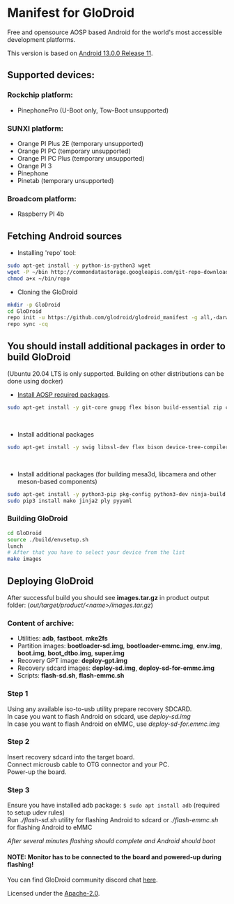 # Manifest for GloDroid

Free and opensource AOSP based Android for the world's most accessible development platforms.

This version is based on [Android 13.0.0 Release 11](https://android.googlesource.com/platform/manifest/+/refs/heads/android-13.0.0_r11).

## Supported devices:
### Rockchip platform:
- PinephonePro (U-Boot only, Tow-Boot unsupported)
### SUNXI platform:
- Orange PI Plus 2E (temporary unsupported)
- Orange PI PC (temporary unsupported)
- Orange PI PC Plus (temporary unsupported)
- Orange PI 3
- Pinephone
- Pinetab (temporary unsupported)
### Broadcom platform:
- Raspberry PI 4b

## Fetching Android sources
- Installing 'repo' tool:
```bash
sudo apt-get install -y python-is-python3 wget
wget -P ~/bin http://commondatastorage.googleapis.com/git-repo-downloads/repo
chmod a+x ~/bin/repo
```

- Cloning the GloDroid
```bash
mkdir -p GloDroid
cd GloDroid
repo init -u https://github.com/glodroid/glodroid_manifest -g all,-darwin
repo sync -cq
```

## You should install additional packages in order to build GloDroid
(Ubuntu 20.04 LTS is only supported. Building on other distributions can be done using docker)
<br/>

- [Install AOSP required packages](https://source.android.com/setup/build/initializing).
```bash
sudo apt-get install -y git-core gnupg flex bison build-essential zip curl zlib1g-dev gcc-multilib g++-multilib libc6-dev-i386 lib32ncurses5-dev x11proto-core-dev libx11-dev lib32z1-dev libgl1-mesa-dev libxml2-utils xsltproc unzip fontconfig
```

<br/>

- Install additional packages
```bash
sudo apt-get install -y swig libssl-dev flex bison device-tree-compiler mtools git gettext libncurses5 libgmp-dev libmpc-dev cpio rsync dosfstools kmod gdisk lz4 meson cmake libglib2.0-dev
```

<br/>

- Install additional packages (for building mesa3d, libcamera and other meson-based components)
```bash
sudo apt-get install -y python3-pip pkg-config python3-dev ninja-build
sudo pip3 install mako jinja2 ply pyyaml
```

### Building GloDroid
```bash
cd GloDroid
source ./build/envsetup.sh
lunch
# After that you have to select your device from the list
make images
```
  
## Deploying GloDroid

After successful build you should see **images.tar.gz** in product output folder: 
(*out/target/product/<name\>/images.tar.gz*)  
  
### Content of archive:
* Utilities: **adb**, **fastboot**. **mke2fs**  
* Partition images: **bootloader-sd.img**, **bootloader-emmc.img**, **env.img**, **boot.img**, **boot_dtbo.img**, **super.img**  
* Recovery GPT image: **deploy-gpt.img**  
* Recovery sdcard images: **deploy-sd.img**, **deploy-sd-for-emmc.img**  
* Scripts: **flash-sd.sh**, **flash-emmc.sh**  
  
### Step 1
Using any available iso-to-usb utility prepare recovery SDCARD.  
In case you want to flash Android on sdcard, use *deploy-sd.img*  
In case you want to flash Android on eMMC, use *deploy-sd-for.emmc.img*  
  
### Step 2
Insert recovery sdcard into the target board.  
Connect microusb cable to OTG connector and your PC.  
Power-up the board.  
  
### Step 3
Ensure you have installed adb package: ```$ sudo apt install adb``` (required to setup udev rules)  
Run .*/flash-sd.sh* utility for flashing Android to sdcard or *./flash-emmc.sh* for flashing Android to eMMC  
  
*After several minutes flashing should complete and Android should boot*  
  
#### NOTE: Monitor has to be connected to the board and powered-up during flashing!
  
You can find GloDroid community discord chat [here](https://discord.gg/2z5VUv6).

Licensed under the [Apache-2.0](LICENSE).
